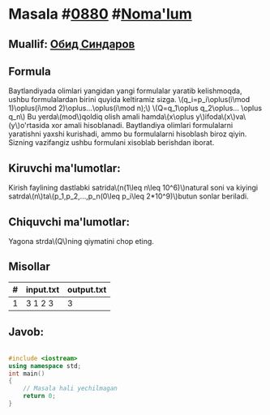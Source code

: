 
<h1>Masala #<a href="https://robocontest.uz/tasks/0880">0880</a> #<a href="https://robocontest.uz/tasks?category=1">Noma'lum</a></h1>
<h2> Muallif: <a href="https://robocontest.uz/profile/thecr4sh">Обид Синдаров</a></h2>
<h2>Formula</h2>
<p>Baytlandiyada olimlari yangidan yangi formulalar yaratib kelishmoqda, ushbu formulalardan birini quyida keltiramiz sizga.
\(q_i=p_i\oplus(i\mod 1)\oplus(i\mod 2)\oplus...\oplus(i\mod n);\)
\(Q=q_1\oplus q_2\oplus... \oplus q_n\)
Bu yerda\(mod\)qoldiq olish amali hamda\(x\oplus y\)ifoda\(x\)va\(y\)o'rtasida xor amali hisoblanadi.
Baytlandiya olimlari formulalarni yaratishni yaxshi kurishadi, ammo bu formulalarni hisoblash biroz qiyin. Sizning vazifangiz ushbu formulani xisoblab berishdan iborat.</p>
<h2>Kiruvchi ma'lumotlar:</h2>
<p>Kirish faylining dastlabki satrida\(n(1\leq n\leq 10^6)\)natural soni va kiyingi satrda\(n\)ta\(p_1,p_2,...,p_n(0\leq p_i\leq 2*10^9)\)butun sonlar beriladi.</p>
<h2>Chiquvchi ma'lumotlar:</h2>
<p>Yagona strda\(Q\)ning qiymatini chop eting.</p>
<h2>Misollar</h2>
<table>
    <thead>
        <tr>
            <th>#</th>
            <th>input.txt</th>
            <th>output.txt</th>
        </tr>
    </thead>
    <tbody>
            <tr>
                <td>1</td>
                <td>3
1 2 3</td>
                <td>3</td>
            </tr>
    </tbody>
    </table>
    
<h2>Javob:</h2>

######
```cpp
#include <iostream>
using namespace std;
int main()
{
    // Masala hali yechilmagan
    return 0;
}
```
